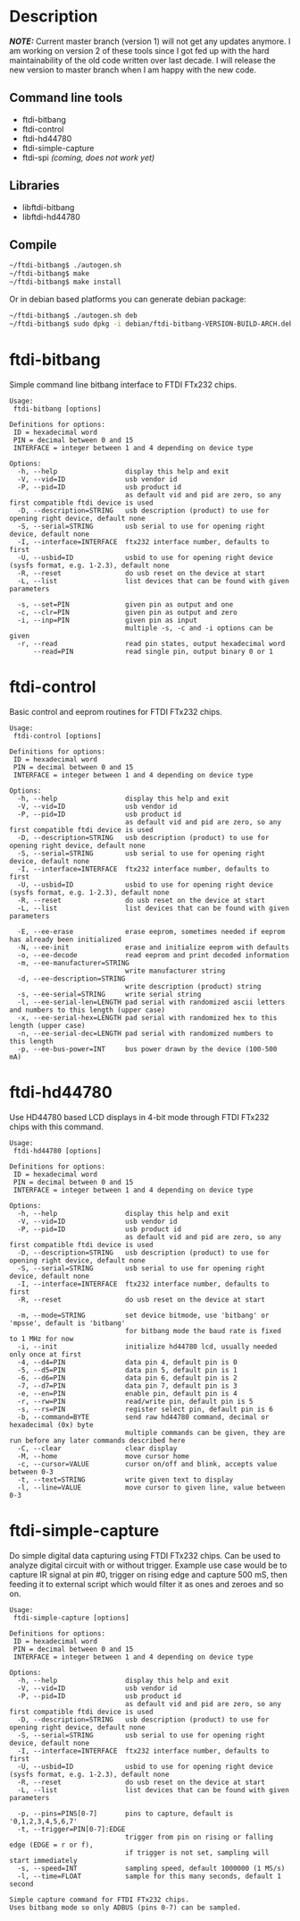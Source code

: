 # Description

***NOTE:*** Current master branch (version 1) will not get any updates anymore. I am working on version 2 of these tools since I got fed up with the hard maintainability of the old code written over last decade. I will release the new version to master branch when I am happy with the new code.

## Command line tools

* ftdi-bitbang
* ftdi-control
* ftdi-hd44780
* ftdi-simple-capture
* ftdi-spi *(coming, does not work yet)*
## Libraries

* libftdi-bitbang
* libftdi-hd44780

## Compile

```sh
~/ftdi-bitbang$ ./autogen.sh
~/ftdi-bitbang$ make
~/ftdi-bitbang$ make install
```

Or in debian based platforms you can generate debian package:

```sh
~/ftdi-bitbang$ ./autogen.sh deb
~/ftdi-bitbang$ sudo dpkg -i debian/ftdi-bitbang-VERSION-BUILD-ARCH.deb
```

# ftdi-bitbang
Simple command line bitbang interface to FTDI FTx232 chips.
```
Usage:
 ftdi-bitbang [options]

Definitions for options:
 ID = hexadecimal word
 PIN = decimal between 0 and 15
 INTERFACE = integer between 1 and 4 depending on device type

Options:
  -h, --help                 display this help and exit
  -V, --vid=ID               usb vendor id
  -P, --pid=ID               usb product id
                             as default vid and pid are zero, so any first compatible ftdi device is used
  -D, --description=STRING   usb description (product) to use for opening right device, default none
  -S, --serial=STRING        usb serial to use for opening right device, default none
  -I, --interface=INTERFACE  ftx232 interface number, defaults to first
  -U, --usbid=ID             usbid to use for opening right device (sysfs format, e.g. 1-2.3), default none
  -R, --reset                do usb reset on the device at start
  -L, --list                 list devices that can be found with given parameters

  -s, --set=PIN              given pin as output and one
  -c, --clr=PIN              given pin as output and zero
  -i, --inp=PIN              given pin as input
                             multiple -s, -c and -i options can be given
  -r, --read                 read pin states, output hexadecimal word
      --read=PIN             read single pin, output binary 0 or 1
```


# ftdi-control
Basic control and eeprom routines for FTDI FTx232 chips.
```
Usage:
 ftdi-control [options]

Definitions for options:
 ID = hexadecimal word
 PIN = decimal between 0 and 15
 INTERFACE = integer between 1 and 4 depending on device type

Options:
  -h, --help                 display this help and exit
  -V, --vid=ID               usb vendor id
  -P, --pid=ID               usb product id
                             as default vid and pid are zero, so any first compatible ftdi device is used
  -D, --description=STRING   usb description (product) to use for opening right device, default none
  -S, --serial=STRING        usb serial to use for opening right device, default none
  -I, --interface=INTERFACE  ftx232 interface number, defaults to first
  -U, --usbid=ID             usbid to use for opening right device (sysfs format, e.g. 1-2.3), default none
  -R, --reset                do usb reset on the device at start
  -L, --list                 list devices that can be found with given parameters

  -E, --ee-erase             erase eeprom, sometimes needed if eeprom has already been initialized
  -N, --ee-init              erase and initialize eeprom with defaults
  -o, --ee-decode            read eeprom and print decoded information
  -m, --ee-manufacturer=STRING
                             write manufacturer string
  -d, --ee-description=STRING
                             write description (product) string
  -s, --ee-serial=STRING     write serial string
  -l, --ee-serial-len=LENGTH pad serial with randomized ascii letters and numbers to this length (upper case)
  -x, --ee-serial-hex=LENGTH pad serial with randomized hex to this length (upper case)
  -n, --ee-serial-dec=LENGTH pad serial with randomized numbers to this length
  -p, --ee-bus-power=INT     bus power drawn by the device (100-500 mA)
```


# ftdi-hd44780
Use HD44780 based LCD displays in 4-bit mode through FTDI FTx232 chips with this command.
```
Usage:
 ftdi-hd44780 [options]

Definitions for options:
 ID = hexadecimal word
 PIN = decimal between 0 and 15
 INTERFACE = integer between 1 and 4 depending on device type

Options:
  -h, --help                 display this help and exit
  -V, --vid=ID               usb vendor id
  -P, --pid=ID               usb product id
                             as default vid and pid are zero, so any first compatible ftdi device is used
  -D, --description=STRING   usb description (product) to use for opening right device, default none
  -S, --serial=STRING        usb serial to use for opening right device, default none
  -I, --interface=INTERFACE  ftx232 interface number, defaults to first
  -R, --reset                do usb reset on the device at start

  -m, --mode=STRING          set device bitmode, use 'bitbang' or 'mpsse', default is 'bitbang'
                             for bitbang mode the baud rate is fixed to 1 MHz for now
  -i, --init                 initialize hd44780 lcd, usually needed only once at first
  -4, --d4=PIN               data pin 4, default pin is 0
  -5, --d5=PIN               data pin 5, default pin is 1
  -6, --d6=PIN               data pin 6, default pin is 2
  -7, --d7=PIN               data pin 7, default pin is 3
  -e, --en=PIN               enable pin, default pin is 4
  -r, --rw=PIN               read/write pin, default pin is 5
  -s, --rs=PIN               register select pin, default pin is 6
  -b, --command=BYTE         send raw hd44780 command, decimal or hexadecimal (0x) byte
                             multiple commands can be given, they are run before any later commands described here
  -C, --clear                clear display
  -M, --home                 move cursor home
  -c, --cursor=VALUE         cursor on/off and blink, accepts value between 0-3
  -t, --text=STRING          write given text to display
  -l, --line=VALUE           move cursor to given line, value between 0-3
```

# ftdi-simple-capture
Do simple digital data capturing using FTDI FTx232 chips.
Can be used to analyze digital circuit with or without trigger.
Example use case would be to capture IR signal at pin #0,
trigger on rising edge and capture 500 mS,
then feeding it to external script which would filter it as ones and zeroes and so on.
```
Usage:
 ftdi-simple-capture [options]

Definitions for options:
 ID = hexadecimal word
 PIN = decimal between 0 and 15
 INTERFACE = integer between 1 and 4 depending on device type

Options:
  -h, --help                 display this help and exit
  -V, --vid=ID               usb vendor id
  -P, --pid=ID               usb product id
                             as default vid and pid are zero, so any first compatible ftdi device is used
  -D, --description=STRING   usb description (product) to use for opening right device, default none
  -S, --serial=STRING        usb serial to use for opening right device, default none
  -I, --interface=INTERFACE  ftx232 interface number, defaults to first
  -U, --usbid=ID             usbid to use for opening right device (sysfs format, e.g. 1-2.3), default none
  -R, --reset                do usb reset on the device at start
  -L, --list                 list devices that can be found with given parameters

  -p, --pins=PINS[0-7]       pins to capture, default is '0,1,2,3,4,5,6,7'
  -t, --trigger=PIN[0-7]:EDGE
                             trigger from pin on rising or falling edge (EDGE = r or f),
                             if trigger is not set, sampling will start immediately
  -s, --speed=INT            sampling speed, default 1000000 (1 MS/s)
  -l, --time=FLOAT           sample for this many seconds, default 1 second

Simple capture command for FTDI FTx232 chips.
Uses bitbang mode so only ADBUS (pins 0-7) can be sampled.

```

